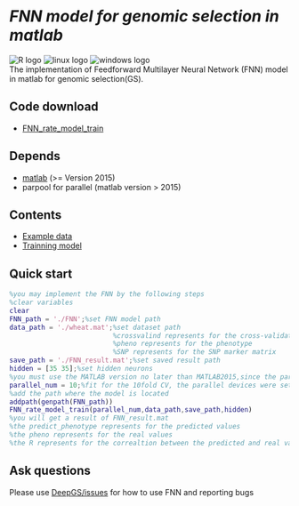 # ___FNN model for genomic selection in matlab___ <br>
![](https://halobi.com/wp-content/uploads/2016/08/r_logo.png "R logo")
![](https://encrypted-tbn2.gstatic.com/images?q=tbn:ANd9GcSvCvZWbl922EJkjahQ5gmTpcvsYr3ujQBpMdyX-YG99vGWfTAmfw "linux logo")
![](https://encrypted-tbn3.gstatic.com/images?q=tbn:ANd9GcS3RzhXKSfXpWhWhvClckwi1Llj1j3HvjKpjvU8CQv4cje23TwS "windows logo")
<br>
The implementation of Feedforward Multilayer Neural Network (FNN) model in matlab for genomic selection(GS).
<br>
## Code download <br>
* [FNN_rate_model_train](https://github.com/cma2015/DeepGS/blob/master/FNNforMatlab/FNN_rate_model_train.m)<br>

## Depends
* [matlab](https://www.mathworks.com/products/matlab.html) (>= Version 2015) <br>
* parpool for parallel (matlab version > 2015)<br>

## Contents
* [Example data](https://github.com/cma2015/DeepGS/blob/master/FNNforMatlab/wheat.mat) <br>
* [Trainning model](https://github.com/cma2015/DeepGS/blob/master/FNNforMatlab/FNN_rate_model_train.m)  <br>

## Quick start
```matlab
%you may implement the FNN by the following steps
%clear variables 
clear
FNN_path = './FNN';%set FNN model path
data_path = './wheat.mat';%set dataset path
                          %crossvalind represents for the cross-validation label
                          %pheno represents for the phenotype
                          %SNP represents for the SNP marker matrix
save_path = './FNN_result.mat';%set saved result path
hidden = [35 35];%set hidden neurons
%you must use the MATLAB version no later than MATLAB2015,since the parallel tool used is the parpool
parallel_num = 10;%fit for the 10fold CV, the parallel devices were set to 10
%add the path where the model is located
addpath(genpath(FNN_path))
FNN_rate_model_train(parallel_num,data_path,save_path,hidden)
%you will get a result of FNN_result.mat
%the predict_phenotype represents for the predicted values
%the pheno represents for the real values
%the R represents for the correaltion between the predicted and real values
```
## Ask questions
Please use [DeepGS/issues](https://github.com/cma2015/DeepGS/issues) for how to use FNN and reporting bugs
